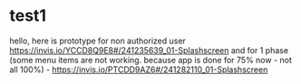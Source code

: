 # test1
hello, here is prototype for non authorized user https://invis.io/YCCD8Q9E8#/241235639_01-Splashscreen
and for 1 phase (some menu items are not working. because app is done for 75% now - not all 100%)  - https://invis.io/PTCDD9AZ6#/241282110_01-Splashscreen
